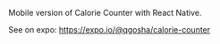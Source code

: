 Mobile version of Calorie Counter with React Native.

See on expo: https://expo.io/@qgosha/calorie-counter
